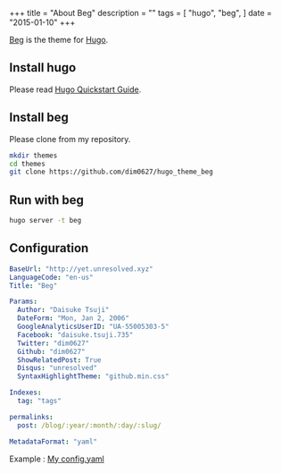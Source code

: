 +++
title = "About Beg"
description = ""
tags = [
    "hugo",
    "beg",
]
date = "2015-01-10"
+++

[Beg](https://github.com/dim0627/hugo_theme_beg) is the theme for [Hugo](http://gohugo.io/).

## Install hugo

Please read [Hugo Quickstart Guide](http://gohugo.io/overview/quickstart/).

## Install beg

Please clone from my repository.

``` sh
mkdir themes
cd themes
git clone https://github.com/dim0627/hugo_theme_beg
```

## Run with beg

``` sh
hugo server -t beg
```

<!--more-->

## Configuration

``` yaml
BaseUrl: "http://yet.unresolved.xyz"
LanguageCode: "en-us"
Title: "Beg"

Params:
  Author: "Daisuke Tsuji"
  DateForm: "Mon, Jan 2, 2006"
  GoogleAnalyticsUserID: "UA-55005303-5"
  Facebook: "daisuke.tsuji.735"
  Twitter: "dim0627"
  Github: "dim0627"
  ShowRelatedPost: True
  Disqus: "unresolved"
  SyntaxHighlightTheme: "github.min.css"

Indexes:
  tag: "tags"

permalinks:
  post: /blog/:year/:month/:day/:slug/

MetadataFormat: "yaml"
```

Example : [My config.yaml](https://github.com/dim0627/hugo_theme_beg/blob/source/config.yaml)
